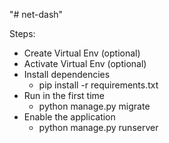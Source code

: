 "# net-dash" 

Steps:
- Create Virtual Env (optional)
- Activate Virtual Env (optional)
- Install dependencies
	- pip install -r requirements.txt
- Run in the first time
	- python manage.py migrate
- Enable the application
	- python manage.py runserver
